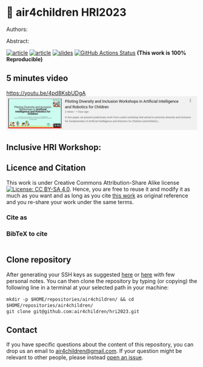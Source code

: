 # :page_facing_up: air4children HRI2023

Authors: 

Abstract:


[![article](https://img.shields.io/badge/article-arXiv-orange.svg)](https://arxiv.org/abs/2203.03204) 
[![article](https://img.shields.io/badge/read-article-blue.svg)](https://github.com/air4children/hri2022/blob/pdfs/workshop-paper.pdf)
[![slides](https://img.shields.io/badge/see-slides-blue.svg)](slides/slides-final.pdf) 
[![GitHub Actions Status](https://github.com/air4children/hri2022/workflows/CITEX/badge.svg)](https://github.com/air4children/hri2022/actions) 
**(This work is 100% Reproducible)**

## 5 minutes video
https://youtu.be/4pd8KsbUDgA 
[![fig](slides/youtube-screenshot.png)](https://youtu.be/4pd8KsbUDgA)

## Inclusive HRI Workshop:


## Licence and Citation 
This work is under Creative Commons Attribution-Share Alike license [![License: CC BY-SA 4.0](https://licensebuttons.net/l/by-sa/4.0/80x15.png)](https://creativecommons.org/licenses/by-sa/4.0/). 
Hence, you are free to reuse it and modify it as much as you want and as long as you cite [this work](https://github.com/air4children/hri2023) as original reference and you re-share your work under the same terms.

### Cite as

### BibTeX to cite
```

```

## Clone repository
After generating your SSH keys as suggested [here](https://docs.github.com/en/github/authenticating-to-github/generating-a-new-ssh-key-and-adding-it-to-the-ssh-agent) or [here](https://github.com/mxochicale/tools/blob/main/github/SSH.md) with few personal notes.
You can then clone the repository by typing (or copying) the following line in a terminal at your selected path in your machine:
```
mkdir -p $HOME/repositories/air4children/ && cd $HOME/repositories/air4children/
git clone git@github.com:air4children/hri2023.git
```

## Contact 
If you have specific questions about the content of this repository, you can drop us an email to [air4children@gmail.com](mailto:air4children@gmail.com?subject="[hri2023-questions]").
If your question might be relevant to other people, please instead [open an issue](https://github.com/air4children/hri2023/issues).
